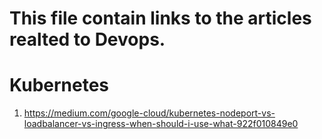 # This file contain links to the articles realted to Devops.



# Kubernetes
1. https://medium.com/google-cloud/kubernetes-nodeport-vs-loadbalancer-vs-ingress-when-should-i-use-what-922f010849e0
